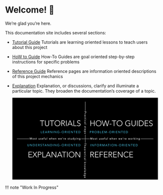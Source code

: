 
# Welcome! 👋

We’re glad you’re here.

This documentation site includes several sections:

- [Tutorial Guide](tutorials/overview.md)
  Tutorials are learning oriented lessons to teach users about this project
  
- [HoW to Guide](how-to/overview.md)
  How-To Guides are goal oriented step-by-step instructions for specific problems
  
- [Reference Guide](reference/overview.md)
  Reference pages are information oriented descriptions of this project mechanics

- [Explanation](expanation/overview.md)
  Explanation, or discussions, clarify and illuminate a particular topic. They broaden the documentation’s coverage of a topic.
  
  ![DIVIO system for documentation](images/overview.png)


!!! note "Work In Progress"
    
